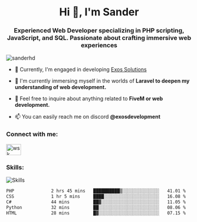 <h1 align="center">Hi 👋, I'm Sander</h1>
<h3 align="center">Experienced Web Developer specializing in PHP scripting, JavaScript, and SQL. Passionate about crafting immersive web experiences</h3>

<p align="left"> <img src="https://komarev.com/ghpvc/?username=sanderhd&label=Profile%20views&color=000000&style=flat" alt="sanderhd" /> </p>

- 🔭 Currently, I'm engaged in developing [Exos Solutions](https://discord.gg/2xa7EBASKt)

- 🌱 I'm currently immersing myself in the worlds of **Laravel to deepen my understanding of  web development.**

- 💬 Feel free to inquire about anything related to **FiveM or web development.**

- 📫 You can easily reach me on discord **@exosdevelopment**

<h3 align="left">Connect with me:</h3>
<p align="left">
<a href="https://discord.com/users/1265737667975577721" target="blank"><img align="center" src="https://raw.githubusercontent.com/rahuldkjain/github-profile-readme-generator/master/src/images/icons/Social/discord.svg" alt="wsk" height="30" width="40" /></a>
</p>

<h3 align="left">Skills:</h3>
<img alt="Skills" src="https://skillicons.dev/icons?i=html,css,js,p5js,nodejs,php,mysql,md,discordjs,bots,figma,github,vscode,windows&perline=11">

<!--START_SECTION:waka-->

```txt
PHP              2 hrs 45 mins   ██████████▒░░░░░░░░░░░░░░   41.01 %
CSS              1 hr 5 mins     ████░░░░░░░░░░░░░░░░░░░░░   16.08 %
C#               44 mins         ██▓░░░░░░░░░░░░░░░░░░░░░░   11.05 %
Python           32 mins         ██░░░░░░░░░░░░░░░░░░░░░░░   08.06 %
HTML             28 mins         █▓░░░░░░░░░░░░░░░░░░░░░░░   07.15 %
```

<!--END_SECTION:waka-->
